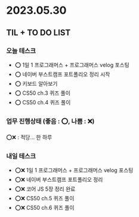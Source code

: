 # 2023.05.30

## TIL + TO DO LIST

### 오늘 테스크

- ⭕ 1일 1 프로그래머스 + 프로그래머스 velog 포스팅
- ⭕ 네이버 부스트캠프 포트폴리오 정리 시작
- ⭕ 키보드 알아보기
- ⭕ CS50 ch.3 퀴즈 풀이
- ⭕ CS50 ch.4 퀴즈 풀이

### 업무 진행상태 (좋음 : ⭕, 나쁨 : ❌)

⭕❌ : 적당... 한 하루

### 내일 테스크

- ⭕❌ 1일 1 프로그래머스 + 프로그래머스 velog 포스팅
- ⭕❌ 네이버 부스트캠프 포트폴리오 정리
- ⭕❌ 코어 JS 5장 정리 완료
- ⭕❌ CS50 ch.5 퀴즈 풀이
- ⭕❌ CS50 ch.6 퀴즈 풀이
